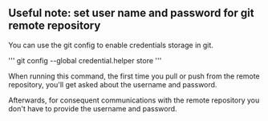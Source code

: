 ## Useful note: set user name and password for git remote repository

You can use the git config to enable credentials storage in git.

'''
git config --global credential.helper store
'''

When running this command, the first time you pull or push from the remote repository, you'll get asked about the username and password.

Afterwards, for consequent communications with the remote repository you don't have to provide the username and password.